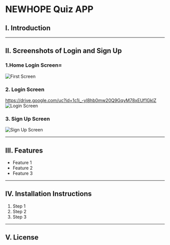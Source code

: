 # NEWHOPE Quiz APP

## I. Introduction


---

## II. Screenshots of Login and Sign Up

### 1.Home Login Screen=
![First Screen](https://drive.google.com/file/d/1m45dLk3OUCeEZSSBPc1AW8IEabsOaiIP/view)

### 2. Login Screen
https://drive.google.com/uc?id=1c1i_-yl8hb0mw20Q9GqyM78xEUf1GklZ
![Login Screen](https://drive.google.com/file/d/12fGPGlVJZ1lQF1l3c8On9zlBvWMsh1QV/view)

### 3. Sign Up Screen
![Sign Up Screen](https://drive.google.com/file/d/1KEeP-iUU51uIF02FEWSw2xvSjdGDQiqj/view)

---

## III. Features
- Feature 1
- Feature 2
- Feature 3

---

## IV. Installation Instructions
1. Step 1
2. Step 2
3. Step 3

---

## V. License
